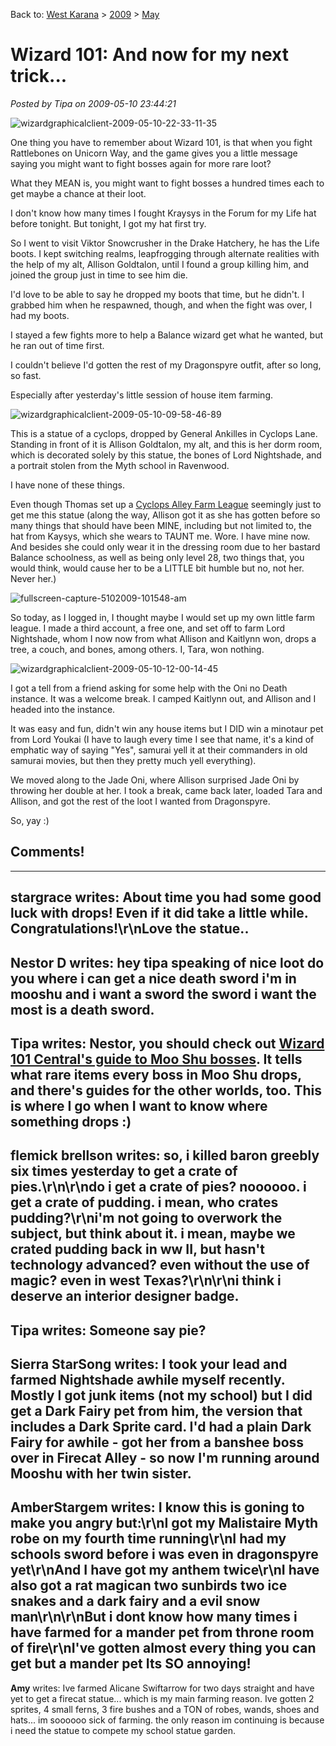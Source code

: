Back to: [West Karana](/posts/westkarana.md) > [2009](/posts/2009/westkarana.md) > [May](./westkarana.md)
# Wizard 101: And now for my next trick...

*Posted by Tipa on 2009-05-10 23:44:21*

![wizardgraphicalclient-2009-05-10-22-33-11-35](../../../uploads/2009/05/wizardgraphicalclient-2009-05-10-22-33-11-35.jpg "wizardgraphicalclient-2009-05-10-22-33-11-35")

One thing you have to remember about Wizard 101, is that when you fight Rattlebones on Unicorn Way, and the game gives you a little message saying you might want to fight bosses again for more rare loot?

What they MEAN is, you might want to fight bosses a hundred times each to get maybe a chance at their loot.

I don't know how many times I fought Kraysys in the Forum for my Life hat before tonight. But tonight, I got my hat first try.

So I went to visit Viktor Snowcrusher in the Drake Hatchery, he has the Life boots. I kept switching realms, leapfrogging through alternate realities with the help of my alt, Allison Goldtalon, until I found a group killing him, and joined the group just in time to see him die.

I'd love to be able to say he dropped my boots that time, but he didn't. I grabbed him when he respawned, though, and when the fight was over, I had my boots.

I stayed a few fights more to help a Balance wizard get what he wanted, but he ran out of time first.

I couldn't believe I'd gotten the rest of my Dragonspyre outfit, after so long, so fast.

Especially after yesterday's little session of house item farming.

![wizardgraphicalclient-2009-05-10-09-58-46-89](../../../uploads/2009/05/wizardgraphicalclient-2009-05-10-09-58-46-89.jpg "wizardgraphicalclient-2009-05-10-09-58-46-89")

This is a statue of a cyclops, dropped by General Ankilles in Cyclops Lane. Standing in front of it is Allison Goldtalon, my alt, and this is her dorm room, which is decorated solely by this statue, the bones of Lord Nightshade, and a portrait stolen from the Myth school in Ravenwood.

I have none of these things.

Even though Thomas set up a [Cyclops Alley Farm League](http://thefriendlynecromancer.blogspot.com/2009/05/housing-items-of-day-cyclops-statue.html) seemingly just to get me this statue (along the way, Allison got it as she has gotten before so many things that should have been MINE, including but not limited to, the hat from Kaysys, which she wears to TAUNT me. Wore. I have mine now. And besides she could only wear it in the dressing room due to her bastard Balance schoolness, as well as being only level 28, two things that, you would think, would cause her to be a LITTLE bit humble but no, not her. Never her.)

![fullscreen-capture-5102009-101548-am](../../../uploads/2009/05/fullscreen-capture-5102009-101548-am.jpg "fullscreen-capture-5102009-101548-am")

So today, as I logged in, I thought maybe I would set up my own little farm league. I made a third account, a free one, and set off to farm Lord Nightshade, whom I now now from what Allison and Kaitlynn won, drops a tree, a couch, and bones, among others. I, Tara, won nothing.

![wizardgraphicalclient-2009-05-10-12-00-14-45](../../../uploads/2009/05/wizardgraphicalclient-2009-05-10-12-00-14-45.jpg "wizardgraphicalclient-2009-05-10-12-00-14-45")

I got a tell from a friend asking for some help with the Oni no Death instance. It was a welcome break. I camped Kaitlynn out, and Allison and I headed into the instance.

It was easy and fun, didn't win any house items but I DID win a minotaur pet from Lord Youkai (I have to laugh every time I see that name, it's a kind of emphatic way of saying "Yes", samurai yell it at their commanders in old samurai movies, but then they pretty much yell everything).

We moved along to the Jade Oni, where Allison surprised Jade Oni by throwing her double at her. I took a break, came back later, loaded Tara and Allison, and got the rest of the loot I wanted from Dragonspyre.

So, yay :)

## Comments!
---
**stargrace** writes: About time you had some good luck with drops! Even if it did take a little while. Congratulations!\r\nLove the statue..
---
**Nestor D** writes: hey tipa speaking of nice loot do you where i can get a nice death sword i'm in mooshu and i want a sword the sword i want the most is a death sword.
---
**Tipa** writes: Nestor, you should check out <a href="http://www.wizard101central.com/forums/showthread.php?t=1012" rel="nofollow">Wizard 101 Central's guide to Moo Shu bosses</a>. It tells what rare items every boss in Moo Shu drops, and there's guides for the other worlds, too. This is where I go when I want to know where something drops :)
---
**flemick brellson** writes: so, i killed baron greebly six times yesterday to get a crate of pies.\r\n\r\ndo i get a crate of pies? noooooo. i get a crate of pudding. i mean, who crates pudding?\r\ni'm not going to overwork the subject, but think about it. i mean, maybe we crated pudding back in ww II, but hasn't technology advanced? even without the use of magic? even in west Texas?\r\n\r\ni think i deserve an interior designer badge.
---
**Tipa** writes: Someone say pie?
---
**Sierra StarSong** writes: I took your lead and farmed Nightshade awhile myself recently. Mostly I got junk items (not my school) but I did get a Dark Fairy pet from him, the version that includes a Dark Sprite card. I'd had a plain Dark Fairy for awhile - got her from a banshee boss over in Firecat Alley - so now I'm running around Mooshu with her twin sister.
---
**AmberStargem** writes: I know this is goning to make you angry but:\r\nI got my Malistaire Myth robe on my fourth time running\r\nI had my schools sword before i was even in dragonspyre yet\r\nAnd I have got my anthem twice\r\nI have also got a rat magican two sunbirds two ice snakes and a dark fairy and a evil snow man\r\n\r\nBut i dont know how many times i have farmed for a mander pet from throne room of fire\r\nI've gotten almost every thing you can get but a mander pet Its SO annoying!
---
**Amy** writes: Ive farmed Alicane Swiftarrow for two days straight and have yet to get a firecat statue... which is my main farming reason. Ive gotten 2 sprites, 4 small ferns, 3 fire bushes and a TON of robes, wands, shoes and hats... im soooooo sick of farming. the only reason im continuing is because i need the statue to compete my school statue garden.
